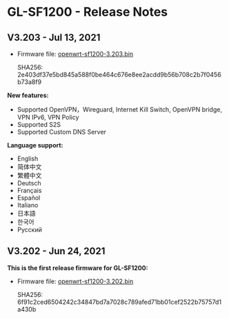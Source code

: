 # GL-SF1200 - Release Notes

## V3.203 - Jul 13, 2021

- Firmware file: [openwrt-sf1200-3.203.bin](https://s3.us-east-2.amazonaws.com/download.gl-inet.com/firmware/sf1200/release/openwrt-sf1200-3.203.bin)

    SHA256: 2e403df37e5bd845a588f0be464c676e8ee2acdd9b56b708c2b7f0456b73a8f9

**New features:**

- Supported OpenVPN，Wireguard, Internet Kill Switch, OpenVPN bridge, VPN IPv6, VPN Policy
- Supported S2S
- Supported Custom DNS Server

**Language support:**

- English
- 简体中文
- 繁體中文
- Deutsch
- Français
- Español
- Italiano
- 日本語
- 한국어
- Русский

## V3.202 - Jun 24, 2021

**This is the first release firmware for GL-SF1200:**

- Firmware file: [openwrt-sf1200-3.202.bin](https://s3.us-east-2.amazonaws.com/download.gl-inet.com/firmware/sf1200/release/openwrt-sf1200-3.202.bin)

    SHA256: 6f91c2ced6504242c34847bd7a7028c789afed71bb01cef2522b75757d1a430b